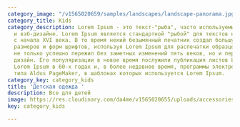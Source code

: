 ```yaml
---
category_image: "/v1565020659/samples/landscapes/landscape-panorama.jpg"
category_title: Kids
category_description: Lorem Ipsum - это текст-"рыба", часто используемый в печати
  и вэб-дизайне. Lorem Ipsum является стандартной "рыбой" для текстов на латинице
  с начала XVI века. В то время некий безымянный печатник создал большую коллекцию
  размеров и форм шрифтов, используя Lorem Ipsum для распечатки образцов. Lorem Ipsum
  не только успешно пережил без заметных изменений пять веков, но и перешагнул в электронный
  дизайн. Его популяризации в новое время послужили публикация листов Letraset с образцами
  Lorem Ipsum в 60-х годах и, в более недавнее время, программы электронной вёрстки
  типа Aldus PageMaker, в шаблонах которых используется Lorem Ipsum.
category_key: category_kids
title: 'Детская одежда '
description: Все для детей
image: https://res.cloudinary.com/da4me/v1565020655/uploads/accessories-bag.jpg
key: category_kids

---
```

